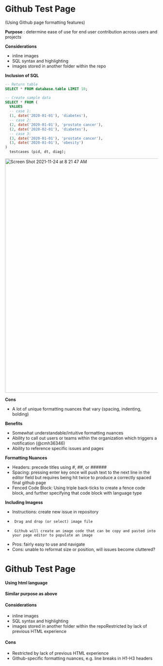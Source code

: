 
          

# Github Test Page 
(Using Github page formatting features)

**Purpose** : determine ease of use for end user contribution across users and projects 

**Considerations** 
  - inline images
  - SQL syntax and highlighting 
  - images stored in another folder within the repo 

**Inclusion of SQL**

```sql
-- Return table 
SELECT * FROM database.table LIMIT 10;
```
```sql
-- Create sample data
SELECT * FROM (
  VALUES
  -- case 1: 
  (1, date('2020-01-01'), 'diabetes'),
  -- case 2:
  (2, date('2020-01-01'), 'prostate cancer'),
  (2, date('2020-02-01'), 'diabetes'),
  -- case 3: 
  (3, date('2020-01-01'), 'prostate cancer'),
  (3, date('2020-01-01'), 'obesity')
)
  testcases (pid, dt, diag);
```

<img width="772" alt="Screen Shot 2021-11-24 at 8 21 47 AM" src="https://user-images.githubusercontent.com/84478214/143246507-a5e2a15b-c33f-4e38-8fef-756cab997f58.png">


**Cons**
  - A lot of unique formatting nuances that vary (spacing, indenting, bolding)

**Benefits** 
  - Somewhat understandable/intuitive formatting nuances 
  - Ability to call out users or teams within the organization which triggers a notification (@cmh36346) 
  - Ability to reference specific issues and pages

**Formatting Nuances**
   - Headers: precede titles using #, ##, or ######
   - Spacing: pressing enter key once will push text to the next line in the editor field but requires being hit twice to produce a correctly spaced final github page 
   - Fenced Code Block: Using triple back-ticks to create a fence code block, and further specifying that code block with language type

**Including Imagess**
   - Instructions: create new issue in repository 
   -      Drag and drop (or select) image file 
   -      Github will create an image code that can be copy and pasted into your page editor to populate an image 
   - Pros: fairly easy to use and navigate 
   - Cons: unable to reformat size or position, will issues become cluttered? 
        




    
  <body>
    <h1>Github Test Page</h1> <h4>Using html language</h4>
    <h4>Similar purpose as above</h4>
    <h4>Considerations</h4>
      <ul>
        <li>inline images</li>
        <li>SQL syntax and highlighting </li>
        <li>images stored in another folder within the repoRestricted by lack of previous HTML experience</li>
          </ul>      
    <h4>Cons</h4>
      <ul>
        <li>Restricted by lack of previous HTML experience</li>
        <li>Github-specific formatting nuances, e.g. line breaks in H1-H3 headers</li>
          </ul>
  </body>
</html>
